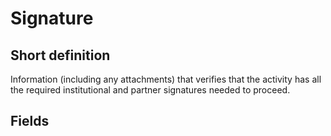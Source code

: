 # Signature
## Short definition
Information (including any attachments) that verifies that the activity has all the required institutional and partner signatures needed to proceed.
## Fields
